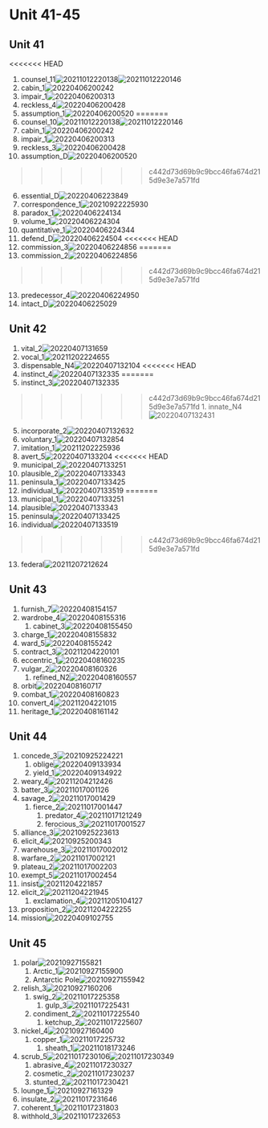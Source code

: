 # Unit 41-45

## Unit 41

<<<<<<< HEAD
1. counsel_11![20211012220138](https://raw.githubusercontent.com/Logible/Image/main/note_image/20211012220138.png)![20211012220146](https://raw.githubusercontent.com/Logible/Image/main/note_image/20211012220146.png)
2. cabin_1![20220406200242](https://raw.githubusercontent.com/Logible/Image/main/note_image/20220406200242.png)
3. impair_1![20220406200313](https://raw.githubusercontent.com/Logible/Image/main/note_image/20220406200313.png)
4. reckless_4![20220406200428](https://raw.githubusercontent.com/Logible/Image/main/note_image/20220406200428.png)
5. assumption_1![20220406200520](https://raw.githubusercontent.com/Logible/Image/main/note_image/20220406200520.png)
=======
1. counsel_10![20211012220138](https://raw.githubusercontent.com/Logible/Image/main/note_image/20211012220138.png)![20211012220146](https://raw.githubusercontent.com/Logible/Image/main/note_image/20211012220146.png)
2. cabin_1![20220406200242](https://raw.githubusercontent.com/Logible/Image/main/note_image/20220406200242.png)
3. impair_1![20220406200313](https://raw.githubusercontent.com/Logible/Image/main/note_image/20220406200313.png)
4. reckless_3![20220406200428](https://raw.githubusercontent.com/Logible/Image/main/note_image/20220406200428.png)
5. assumption_D![20220406200520](https://raw.githubusercontent.com/Logible/Image/main/note_image/20220406200520.png)
>>>>>>> c442d73d69b9c9bcc46fa674d215d9e3e7a571fd
6. essential_D![20220406223849](https://raw.githubusercontent.com/Logible/Image/main/note_image/20220406223849.png)
7. correspondence_1![20210922225930](https://raw.githubusercontent.com/Logible/Image/main/note_image/20210922225930.png)
8. paradox_1![20220406224134](https://raw.githubusercontent.com/Logible/Image/main/note_image/20220406224134.png)
9. volume_1![20220406224304](https://raw.githubusercontent.com/Logible/Image/main/note_image/20220406224304.png)
10. quantitative_1![20220406224344](https://raw.githubusercontent.com/Logible/Image/main/note_image/20220406224344.png)
11. defend_D![20220406224504](https://raw.githubusercontent.com/Logible/Image/main/note_image/20220406224504.png)
<<<<<<< HEAD
12. commission_3![20220406224856](https://raw.githubusercontent.com/Logible/Image/main/note_image/20220406224856.png)
=======
12. commission_2![20220406224856](https://raw.githubusercontent.com/Logible/Image/main/note_image/20220406224856.png)
>>>>>>> c442d73d69b9c9bcc46fa674d215d9e3e7a571fd
13. predecessor_4![20220406224950](https://raw.githubusercontent.com/Logible/Image/main/note_image/20220406224950.png)
14. intact_D![20220406225029](https://raw.githubusercontent.com/Logible/Image/main/note_image/20220406225029.png)

## Unit 42

1. vital_2![20220407131659](https://raw.githubusercontent.com/Logible/Image/main/note_image/20220407131659.png)
2. vocal_1![20211202224655](https://raw.githubusercontent.com/Logible/Image/main/note_image/20211202224655.png)
3. dispensable_N4![20220407132104](https://raw.githubusercontent.com/Logible/Image/main/note_image/20220407132104.png)
<<<<<<< HEAD
4. instinct_4![20220407132335](https://raw.githubusercontent.com/Logible/Image/main/note_image/20220407132335.png)
=======
4. instinct_3![20220407132335](https://raw.githubusercontent.com/Logible/Image/main/note_image/20220407132335.png)
>>>>>>> c442d73d69b9c9bcc46fa674d215d9e3e7a571fd
    1. innate_N4![20220407132431](https://raw.githubusercontent.com/Logible/Image/main/note_image/20220407132431.png)
5. incorporate_2![20220407132632](https://raw.githubusercontent.com/Logible/Image/main/note_image/20220407132632.png)
6. voluntary_1![20220407132854](https://raw.githubusercontent.com/Logible/Image/main/note_image/20220407132854.png)
7. imitation_1![20211202225936](https://raw.githubusercontent.com/Logible/Image/main/note_image/20211202225936.png)
8. avert_5![20220407133204](https://raw.githubusercontent.com/Logible/Image/main/note_image/20220407133204.png)
<<<<<<< HEAD
9. municipal_2![20220407133251](https://raw.githubusercontent.com/Logible/Image/main/note_image/20220407133251.png)
10. plausible_2![20220407133343](https://raw.githubusercontent.com/Logible/Image/main/note_image/20220407133343.png)
11. peninsula_1![20220407133425](https://raw.githubusercontent.com/Logible/Image/main/note_image/20220407133425.png)
12. individual_1![20220407133519](https://raw.githubusercontent.com/Logible/Image/main/note_image/20220407133519.png)
=======
9. municipal_1![20220407133251](https://raw.githubusercontent.com/Logible/Image/main/note_image/20220407133251.png)
10. plausible![20220407133343](https://raw.githubusercontent.com/Logible/Image/main/note_image/20220407133343.png)
11. peninsula![20220407133425](https://raw.githubusercontent.com/Logible/Image/main/note_image/20220407133425.png)
12. individual![20220407133519](https://raw.githubusercontent.com/Logible/Image/main/note_image/20220407133519.png)
>>>>>>> c442d73d69b9c9bcc46fa674d215d9e3e7a571fd
13. federal![20211207212624](https://raw.githubusercontent.com/Logible/Image/main/note_image/20211207212624.png)

## Unit 43

1. furnish_7![20220408154157](https://raw.githubusercontent.com/Logible/Image/main/note_image/20220408154157.png)
2. wardrobe_4![20220408155316](https://raw.githubusercontent.com/Logible/Image/main/note_image/20220408155316.png)
    1. cabinet_3![20220408155450](https://raw.githubusercontent.com/Logible/Image/main/note_image/20220408155450.png)
3. charge_1![20220408155832](https://raw.githubusercontent.com/Logible/Image/main/note_image/20220408155832.png)
4. ward_5![20220408155242](https://raw.githubusercontent.com/Logible/Image/main/note_image/20220408155242.png)
5. contract_3![20211204220101](https://raw.githubusercontent.com/Logible/Image/main/note_image/20211204220101.png)
6. eccentric_1![20220408160235](https://raw.githubusercontent.com/Logible/Image/main/note_image/20220408160235.png)
7. vulgar_2![20220408160326](https://raw.githubusercontent.com/Logible/Image/main/note_image/20220408160326.png)
    1. refined_N2![20220408160557](https://raw.githubusercontent.com/Logible/Image/main/note_image/20220408160557.png)
8. orbit![20220408160717](https://raw.githubusercontent.com/Logible/Image/main/note_image/20220408160717.png)
9. combat_1![20220408160823](https://raw.githubusercontent.com/Logible/Image/main/note_image/20220408160823.png)
10. convert_4![20211204221015](https://raw.githubusercontent.com/Logible/Image/main/note_image/20211204221015.png)
11. heritage_1![20220408161142](https://raw.githubusercontent.com/Logible/Image/main/note_image/20220408161142.png)

## Unit 44

1. concede_3![20210925224221](https://raw.githubusercontent.com/Logible/Image/main/note_image/20210925224221.png)
   1. oblige![20220409133934](https://raw.githubusercontent.com/Logible/Image/main/note_image/20220409133934.png)
   2. yield_1![20220409134922](https://raw.githubusercontent.com/Logible/Image/main/note_image/20220409134922.png)
2. weary_4![20211204212426](https://raw.githubusercontent.com/Logible/Image/main/note_image/20211204212426.png)
3. batter_3![20211017001126](https://raw.githubusercontent.com/Logible/Image/main/note_image/20211017001126.png)
4. savage_2![20211017001429](https://raw.githubusercontent.com/Logible/Image/main/note_image/20211017001429.png)
    1. fierce_2![20211017001447](https://raw.githubusercontent.com/Logible/Image/main/note_image/20211017001447.png)
       1. predator_4![20211017121249](https://raw.githubusercontent.com/Logible/Image/main/note_image/20211017121249.png)
       2. ferocious_3![20211017001527](https://raw.githubusercontent.com/Logible/Image/main/note_image/20211017001527.png)
5. alliance_3![20210925223613](https://raw.githubusercontent.com/Logible/Image/main/note_image/20210925223613.png)
6. elicit_4![20210925200343](https://raw.githubusercontent.com/Logible/Image/main/note_image/20210925200343.png)
7. warehouse_3![20211017002012](https://raw.githubusercontent.com/Logible/Image/main/note_image/20211017002012.png)
8. warfare_2![20211017002121](https://raw.githubusercontent.com/Logible/Image/main/note_image/20211017002121.png)
9. plateau_2![20211017002203](https://raw.githubusercontent.com/Logible/Image/main/note_image/20211017002203.png)
10. exempt_5![20211017002454](https://raw.githubusercontent.com/Logible/Image/main/note_image/20211017002454.png)
11. insist![20211204221857](https://raw.githubusercontent.com/Logible/Image/main/note_image/20211204221857.png)
12. elicit_2![20211204221945](https://raw.githubusercontent.com/Logible/Image/main/note_image/20211204221945.png)
    1. exclamation_4![20211205104127](https://raw.githubusercontent.com/Logible/Image/main/note_image/20211205104127.png)
13. proposition_2![20211204222255](https://raw.githubusercontent.com/Logible/Image/main/note_image/20211204222255.png)
14. mission![20220409102755](https://raw.githubusercontent.com/Logible/Image/main/note_image/20220409102755.png)

## Unit 45

1. polar![20210927155821](https://raw.githubusercontent.com/Logible/Image/main/note_image/20210927155821.png)
    1. Arctic_1![20210927155900](https://raw.githubusercontent.com/Logible/Image/main/note_image/20210927155900.png)
    2. Antarctic Pole![20210927155942](https://raw.githubusercontent.com/Logible/Image/main/note_image/20210927155942.png)
2. relish_3![20210927160206](https://raw.githubusercontent.com/Logible/Image/main/note_image/20210927160206.png)
    1. swig_2![20211017225358](https://raw.githubusercontent.com/Logible/Image/main/note_image/20211017225358.png)
       1. gulp_3![20211017225431](https://raw.githubusercontent.com/Logible/Image/main/note_image/20211017225431.png)
    2. condiment_2![20211017225540](https://raw.githubusercontent.com/Logible/Image/main/note_image/20211017225540.png)
       1. ketchup_2![20211017225607](https://raw.githubusercontent.com/Logible/Image/main/note_image/20211017225607.png)
3. nickel_4![20210927160400](https://raw.githubusercontent.com/Logible/Image/main/note_image/20210927160400.png)
    1. copper_1![20211017225732](https://raw.githubusercontent.com/Logible/Image/main/note_image/20211017225732.png)
       1. sheath_1![20211018173246](https://raw.githubusercontent.com/Logible/Image/main/note_image/20211018173246.png)
4. scrub_5![20211017230106](https://raw.githubusercontent.com/Logible/Image/main/note_image/20211017230106.png)![20211017230349](https://raw.githubusercontent.com/Logible/Image/main/note_image/20211017230349.png)
    1. abrasive_4![20211017230327](https://raw.githubusercontent.com/Logible/Image/main/note_image/20211017230327.png)
    2. cosmetic_2![20211017230237](https://raw.githubusercontent.com/Logible/Image/main/note_image/20211017230237.png)
    3. stunted_2![20211017230421](https://raw.githubusercontent.com/Logible/Image/main/note_image/20211017230421.png)
5. lounge_1![20210927161329](https://raw.githubusercontent.com/Logible/Image/main/note_image/20210927161329.png)
6. insulate_2![20211017231646](https://raw.githubusercontent.com/Logible/Image/main/note_image/20211017231646.png)
7. coherent_1![20211017231803](https://raw.githubusercontent.com/Logible/Image/main/note_image/20211017231803.png)
8. withhold_3![20211017232653](https://raw.githubusercontent.com/Logible/Image/main/note_image/20211017232653.png)
